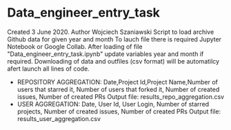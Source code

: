 # Data_engineer_entry_task
Created 3 June 2020. Author Wojciech Szaniawski
Script to load archive Github data for given year and month
To lauch file there is required Jupyter Notebook or Google Collab.
After loading of file "Data_engineer_entry_task.ipynb" update variables year and month if required.
Downloading of data and outfiles (csv format) will be automatilcy afert launch all lines of code.
  - REPOSITORY AGGREGATION:
            Date,Project Id,Project Name,Number of users that starred it, Number of users that forked it, Number of created issues, Number of created PRs
    Output file: results_repo_aggregation.csv
  - USER AGGREGATION: Date, User Id, User Login, Number of starred projects, Number of created issues, Number of created PRs
    Output file: results_user_aggregation.csv
